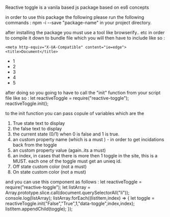 Reactive toggle is a vanila based js package based on es6 concepts 

in order to use this package the following please run the following commands : 
npm -i --save "package-name" in your project directory.

after installing the package you must use a tool like browserify.. etc in order to compile it down to bundle file which you will then have to include like so : 
<!DOCTYPE html>
<html lang="en">

<head>
    <meta charset="UTF-8">
    <meta name="viewport" content="width=device-width, initial-scale=1.0">
    <script src="https://ajax.googleapis.com/ajax/libs/jquery/3.3.1/jquery.min.js"></script>
    
    <meta http-equiv="X-UA-Compatible" content="ie=edge">
    <title>Document</title>
</head>

<body>
    <ul>
        <li>1</li>
        <li>2</li>
        <li>3</li>
        <li>4</li>
        <li>5</li>
    </ul>
    <link rel="stylesheet" href="./node_modules/reactive-toggle/style.css">
    <script src="./bundle.js"></script>
</body>

</html>


after doing so you going to have to call the "init" function from your script file like so :
let reactiveToggle = require("reactive-toggle");
reactiveToggle.init();

to the init function you can pass copule of variables which are the 
1. True state text to display
2. the false text to display
3. the current state (0/1) when 0 is false and 1 is true.
4. an custom property name (which is a must ) - in order to get incidations back from the toggle
5. an custom property value (again..its a must)
6. an index, in cases that there is more then 1 toggle in the site, this is a MUST. each one of the toggle must get an unieq id.
7. Off state custom color (not a must)
8. On state custom color (not a must)


and you can use this component as follows : 
let reactiveToggle = require("reactive-toggle");
let listArray = Array.prototype.slice.call(document.querySelectorAll("li"));
console.log(listArray);
listArray.forEach((listItem,index) => {
    let toggle = reactiveToggle.init("False","True",1,"data-toggle",index,index);
    listItem.appendChild(toggle);
});


